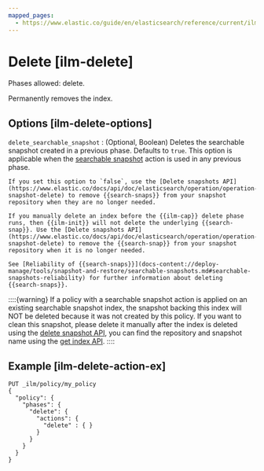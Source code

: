 ```yaml
---
mapped_pages:
  - https://www.elastic.co/guide/en/elasticsearch/reference/current/ilm-delete.html
---
```


# Delete [ilm-delete]

Phases allowed: delete.

Permanently removes the index.

## Options [ilm-delete-options]

`delete_searchable_snapshot`
:   (Optional, Boolean) Deletes the searchable snapshot created in a previous phase. Defaults to `true`. This option is applicable when the [searchable snapshot](/reference/elasticsearch/index-lifecycle-actions/ilm-searchable-snapshot.md) action is used in any previous phase.

    If you set this option to `false`, use the [Delete snapshots API](https://www.elastic.co/docs/api/doc/elasticsearch/operation/operation-snapshot-delete) to remove {{search-snaps}} from your snapshot repository when they are no longer needed.

    If you manually delete an index before the {{ilm-cap}} delete phase runs, then {{ilm-init}} will not delete the underlying {{search-snap}}. Use the [Delete snapshots API](https://www.elastic.co/docs/api/doc/elasticsearch/operation/operation-snapshot-delete) to remove the {{search-snap}} from your snapshot repository when it is no longer needed.

    See [Reliability of {{search-snaps}}](docs-content://deploy-manage/tools/snapshot-and-restore/searchable-snapshots.md#searchable-snapshots-reliability) for further information about deleting {{search-snaps}}.


::::{warning}
If a policy with a searchable snapshot action is applied on an existing searchable snapshot index, the snapshot backing this index will NOT be deleted because it was not created by this policy. If you want to clean this snapshot, please delete it manually after the index is deleted using the [delete snapshot API](https://www.elastic.co/docs/api/doc/elasticsearch/operation/operation-snapshot-delete), you can find the repository and snapshot name using the [get index API](https://www.elastic.co/docs/api/doc/elasticsearch/operation/operation-indices-get).
::::



## Example [ilm-delete-action-ex]

```console
PUT _ilm/policy/my_policy
{
  "policy": {
    "phases": {
      "delete": {
        "actions": {
          "delete" : { }
        }
      }
    }
  }
}
```


